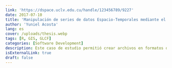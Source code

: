 ```yaml
---
link: 'https://dspace.uclv.edu.cu/handle/123456789/9227'
date: 2017-07-10
title: 'Manipulación de series de datos Espacio-Temporales mediante el uso de formatos de datos científicos y geográficos en R'
author: 'Yuniel Acosta'
lang: es
cover: /uploads/thesis.webp
tags: [R, GIS, GLCF]
categories: [Software Development]
description: Este caso de estudio permitió crear archivos en formatos de datos científicos espacio-temporales que pueden ser utilizados por diversas instituciones que realicen investigaciones sobre el uso de los suelos. Las herramientas desarrolladas están basadas en software libre y pueden ser utilizadas en diferentes áreas de aplicación.
isExternalLink: true
draft: false
---
```

